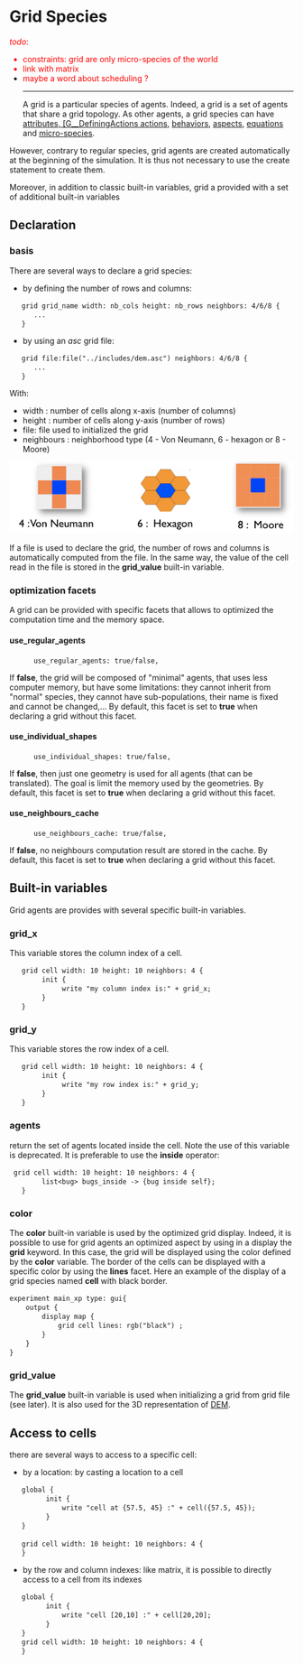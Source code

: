 # Grid Species
<font color='red'><i>todo</i>:<br>
<ul><li>constraints: grid are only micro-species of the world<br>
</li><li>link with matrix<br>
</li><li>maybe a word about scheduling ?<br>
</font>
<hr />
A grid is a particular species of agents. Indeed, a grid is a set of agents that share a grid topology. As other agents, a grid species can have <a href='G__DefiningAttributes'>attributes, [G__DefiningActions actions</a>, <a href='G__DefiningBehaviors'>behaviors</a>, <a href='G__DefiningAspects'>aspects</a>, <a href='G__DefiningEquations'>equations</a> and  <a href='G__MultiLevel'>micro-species</a>.</li></ul>

However, contrary to regular species, grid agents are created automatically at the beginning of the simulation. It is thus not necessary to use the create statement to create them.

Moreover, in addition to classic built-in variables, grid a provided with a set of additional built-in variables






## Declaration
### basis
There are several ways to declare a grid species:
  * by defining the number of rows and columns:
```
   grid grid_name width: nb_cols height: nb_rows neighbors: 4/6/8 {
      ...
   }
```
  * by using an _asc_ grid file:
```
   grid file:file("../includes/dem.asc") neighbors: 4/6/8 {
      ...
   }
```
With:
  * width : number of cells along x-axis (number of columns)
  * height : number of cells along y-axis (number of rows)
  * file: file used to initialized the grid
  * neighbours : neighborhood type (4 - Von Neumann, 6 - hexagon or 8 - Moore)

![images/neighbours_types.png](images/neighbours_types.png)

If a file is used to declare the grid, the number of rows and columns is automatically computed from the file. In the same way, the value of the cell read in the file is stored in the **grid\_value** built-in variable.

### optimization facets
A grid can be provided with specific facets that allows to optimized the computation time and the memory space.

#### use\_regular\_agents
```
      use_regular_agents: true/false,
```
If **false**, the grid will be composed of "minimal" agents, that uses less computer memory, but have some limitations: they cannot inherit from "normal" species, they cannot have sub-populations, their name is fixed and cannot be changed,...
By default, this facet is set to **true** when declaring a grid without this facet.

#### use\_individual\_shapes
```
      use_individual_shapes: true/false,
```
If **false**, then just one geometry is used for all agents (that can be translated). The goal is limit the memory used by the geometries.
By default, this facet is set to **true** when declaring a grid without this facet.


#### use\_neighbours\_cache
```
      use_neighbours_cache: true/false,
```
If **false**, no neighbours computation result are stored in the cache.
By default, this facet is set to **true** when declaring a grid without this facet.





## Built-in variables
Grid agents are provides with several specific built-in variables.

### grid\_x
This variable stores the column index of a cell.
```
   grid cell width: 10 height: 10 neighbors: 4 {
        init {
             write "my column index is:" + grid_x;
        }
   }
```

### grid\_y
This variable stores the row index of a cell.
```
   grid cell width: 10 height: 10 neighbors: 4 {
        init {
             write "my row index is:" + grid_y;
        }
   }
```
### agents
return the set of agents located inside the cell. Note the use of this variable is deprecated.
It is preferable to use the **inside** operator:

```
 grid cell width: 10 height: 10 neighbors: 4 { 
        list<bug> bugs_inside -> {bug inside self};
   }
```

### color
The **color** built-in variable is used by the optimized grid display. Indeed, it is possible to use for grid agents an optimized aspect by using in a display the **grid** keyword. In this case, the grid will be displayed using the color defined by the **color** variable. The border of the cells can be displayed with a specific color by using the **lines** facet.
Here an example of the display of a grid species named **cell** with black border.

```
experiment main_xp type: gui{
	output {
		display map {
			grid cell lines: rgb("black") ;
		}
	}
}
```

### grid\_value
The **grid\_value** built-in variable is used when initializing a grid from grid file (see later). It is also used for the 3D representation of [DEM](http://code.google.com/p/gama-platform/wiki/DEM).





## Access to cells
there are several ways to access to a specific cell:
  * by a location: by casting a location to a cell
```
   global {
         init {
             write "cell at {57.5, 45} :" + cell({57.5, 45});
         }
   }

   grid cell width: 10 height: 10 neighbors: 4 {
   }
```
  * by the row and column indexes: like matrix, it is possible to directly access to a cell from its indexes
```
   global {
         init {
             write "cell [20,10] :" + cell[20,20];
         }
   }
   grid cell width: 10 height: 10 neighbors: 4 {
   }
```